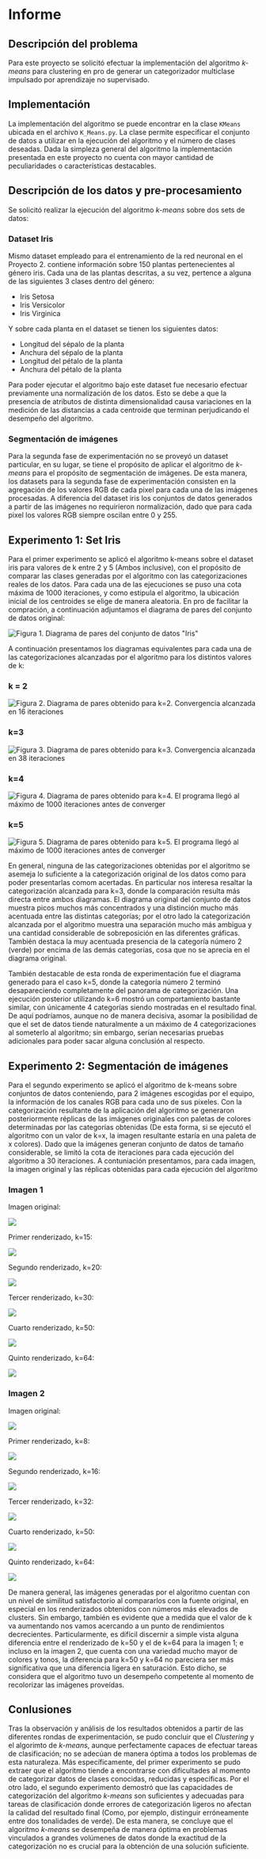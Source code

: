 # Informe

## Descripción del problema

Para este proyecto se solicitó efectuar la implementación del algoritmo *k-means* para clustering en pro de generar un categorizador
multiclase impulsado por aprendizaje no supervisado. 

## Implementación

La implementación del algoritmo se puede encontrar en la clase `KMeans` ubicada en el archivo `K_Means.py`. La clase permite especificar
el conjunto de datos a utilizar en la ejecución del algoritmo y el número de clases deseadas. Dada la simpleza general del algoritmo la
implementación presentada en este proyecto no cuenta con mayor cantidad de peculiaridades o características destacables. 

## Descripción de los datos y pre-procesamiento

Se solicitó realizar la ejecución del algoritmo *k-means* sobre dos sets de datos:

### Dataset Iris

Mismo dataset empleado para el entrenamiento de la red neuronal en el Proyecto 2. contiene información sobre 150 plantas pertenecientes al género iris. Cada una de las plantas descritas, a su vez, pertence a alguna de las siguientes 3 clases dentro del género:

* Iris Setosa
* Iris Versicolor 
* Iris Virginica 

Y sobre cada planta en el dataset se tienen los siguientes datos: 

* Longitud del sépalo de la planta 
* Anchura del sépalo de la planta 
* Longitud del pétalo de la planta 
* Anchura del pétalo de la planta 

Para poder ejecutar el algoritmo bajo este dataset fue necesario efectuar previamente una normalización de los datos. Esto se debe a que la presencia de atributos de distinta dimensionalidad causa variaciones en la medición de las distancias a cada centroide que terminan perjudicando el desempeño del algoritmo.

### Segmentación de imágenes

Para la segunda fase de experimentación no se proveyó un dataset particular, en su lugar, se tiene el propósito de aplicar el algoritmo de *k-means* para el propósito de segmentación de imágenes. De esta manera, los datasets para la segunda fase de experimentación consisten en la agregación de los valores RGB de cada pixel para cada una de las imágenes procesadas. A diferencia del dataset iris los conjuntos de datos generados a partir de las imágenes no requirieron normalización, dado que para cada pixel los valores RGB siempre oscilan entre 0 y 255. 

## Experimento 1: Set Iris

Para el primer experimento se aplicó el algoritmo k-means sobre el dataset iris para valores de k entre 2 y 5 (Ambos inclusive), con el propósito de comparar
las clases generadas por el algoritmo con las categorizaciones reales de los datos. Para cada una de las ejecuciones se puso una cota máxima de 1000 iteraciones, y como estipula el algoritmo, la ubicación inicial de los centroides se elige de manera aleatoria. En pro de facilitar la compración, a continuación adjuntamos el diagrama de pares del conjunto de datos original:

![Figura 1. Diagrama de pares del conjunto de datos "Iris"](image.png)

A continuación presentamos los diagramas equivalentes para cada una de las categorizaciones alcanzadas por el algoritmo para los distintos valores de k:

### k = 2

![Figura 2. Diagrama de pares obtenido para k=2. Convergencia alcanzada en 16 iteraciones](image-1.png)

### k=3

![Figura 3. Diagrama de pares obtenido para k=3. Convergencia alcanzada en 38 iteraciones](image-2.png)

### k=4

![Figura 4. Diagrama de pares obtenido para k=4. El programa llegó al máximo de 1000 iteraciones antes de converger](image-3.png)

### k=5

![Figura 5. Diagrama de pares obtenido para k=5. El programa llegó al máximo de 1000 iteraciones antes de converger](image-4.png)

En general, ninguna de las categorizaciones obtenidas por el algoritmo se asemeja lo suficiente a la categorización original de los datos como para poder
presentarlas comom acertadas. En particular nos interesa resaltar la categorización alcanzada para k=3, donde la comparación resulta más directa entre ambos diagramas. El diagrama original del conjunto de datos muestra picos muchos más concentrados y una distinción mucho más acentuada entre las distintas categorías; por el otro lado la categorización alcanzada por el algoritmo muestra una separación mucho más ambigua y una cantidad considerable de sobreposición en las diferentes gráficas. También destaca la muy acentuada presencia de la categoría número 2 (verde) por encima de las demás categorías, cosa que no se aprecia en el diagrama original.

También destacable de esta ronda de experimentación fue el diagrama generado para el caso k=5, donde la categoría número 2 terminó desapareciendo completamente del panorama de categorización. Una ejecución posterior utilizando k=6 mostró un comportamiento bastante similar, con únicamente 4 categorías siendo mostradas en el resultado final. De aquí podríamos, aunque no de manera decisiva, asomar la posibilidad de que el set de datos tiende naturalmente a un máximo de 4 categorizaciones al someterlo al algoritmo; sin embargo, serían necesarias pruebas adicionales para poder sacar alguna conclusión al respecto.

## Experimento 2: Segmentación de imágenes

Para el segundo experimento se aplicó el algoritmo de k-means sobre conjuntos de datos conteniendo, para 2 imágenes escogidas por el equipo, la información de los canales RGB para cada uno de sus pixeles. Con la categorización resultante de la aplicación del algoritmo se generaron posteriormente réplicas de las imágenes originales con paletas de colores determinadas por las categorías obtenidas (De esta forma, si se ejecutó el algoritmo con un valor de k=x, la imagen resultante estaría en una paleta de x colores). Dado que la imágenes generan conjunto de datos de tamaño considerable, se limitó la cota de iteraciones para cada ejecución del algoritmo a 30 iteraciones. A contuniación presentamos, para cada imagen, la imagen original y las réplicas obtenidas para cada ejecución del algoritmo

### Imagen 1

Imagen original:

![](img/pitufo.jpg)

Primer renderizado, k=15:

![](img/pitufo.jpg_k=15_max_iter=30.png)

Segundo renderizado, k=20:

![](img/pitufo.jpg_k=20_max_iter=30.png)

Tercer renderizado, k=30:

![](img/pitufo.jpg_k=30_max_iter=30.png)

Cuarto renderizado, k=50:

![](img/pitufo.jpg_k=50_max_iter=30.png)

Quinto renderizado, k=64:

![](img/pitufo.jpg_k=64_max_iter=30.png)

### Imagen 2

Imagen original:

![](img/super_mario_bros_1.jpg)

Primer renderizado, k=8:

![](img/super_mario_bros_1.jpg_k=8_max_iter=30.png)

Segundo renderizado, k=16:

![](img/super_mario_bros_1.jpg_k=16_max_iter=30.png)

Tercer renderizado, k=32:

![](img/super_mario_bros_1.jpg_k=32_max_iter=30.png)

Cuarto renderizado, k=50:

![](img/super_mario_bros_1.jpg_k=50_max_iter=30.png)

Quinto renderizado, k=64:

![](img/super_mario_bros_1.jpg_k=64_max_iter=30.png)

De manera general, las imágenes generadas por el algoritmo cuentan con un nivel de similitud satisfactorio al compararlos con la fuente original, en especial en los renderizados obtenidos con números más elevados de clusters. Sin embargo, también es evidente que a medida que el valor de k va aumentando nos vamos acercando a un punto de rendimientos decrecientes. Particularmente, es difícil discernir a simple vista alguna diferencia entre el renderizado de k=50 y el de k=64 para la imagen 1; e incluso en la imagen 2, que cuenta con una variedad mucho mayor de colores y tonos, la diferencia para k=50 y k=64 no pareciera ser más significativa que una diferencia ligera en saturación. Esto dicho, se considera que el algoritmo tuvo un desempeño competente al momento de recolorizar las imágenes proveídas.

## Conlusiones

Tras la observación y análisis de los resultados obtenidos a partir de las diferentes rondas de experimentación, se pudo concluir que el *Clustering* y el algorimto de *k-means*, aunque perfectamente capaces de efectuar tareas de clasificación; no se adecúan de manera óptima a todos los problemas de esta naturaleza. Más específicamente, del primer experimento se pudo extraer que el algoritmo tiende a encontrarse con dificultades al momento de categorizar datos de clases conocidas, reducidas y específicas. Por el otro lado, el segundo experimento demostró que las capacidades de categorización del algoritmo *k-means* son suficientes y adecuadas para tareas de clasificación donde errores de categorización ligeros no afectan la calidad del resultado final (Como, por ejemplo, distinguir erróneamente entre dos tonalidades de verde). De esta manera, se concluye que el algoritmo *k-means* se desempeña de manera óptima en problemas vinculados a grandes volúmenes de datos donde la exactitud de la categorización no es crucial para la obtención de una solución suficiente.